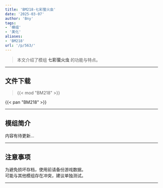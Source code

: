 ```yaml
---
title: 'BM218-七彩萤火虫'
date: '2025-03-07'
author: 'Bny'
tags:
- '模组'
- '美化'
aliases:
- 'BM218'
url: '/p/563/'
---
```


> 本文介绍了模组 **七彩萤火虫** 的功能与特点。

---

## 文件下载  

> {{< mod "BM218" >}}  

{{< pan "BM218" >}}  

---

## 模组简介

>  
内容有待更新...  

---

## 注意事项

>  
为避免损坏存档，使用前请备份游戏数据。  
可能与其他模组存在冲突，建议单独测试。  

---

